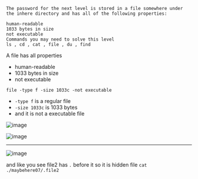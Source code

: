 ```
The password for the next level is stored in a file somewhere under the inhere directory and has all of the following properties:

human-readable
1033 bytes in size
not executable
Commands you may need to solve this level
ls , cd , cat , file , du , find
```


A file has all properties

- human-readable
- 1033 bytes in size
- not executable

`file -type f -size 1033c -not executable`
+  `-type f` is a regular file
+  `-size 1033c` is 1033 bytes
+  and it is not a executable file


![image](https://github.com/user-attachments/assets/30e80bdb-0654-45ab-9eba-7e691f98ac55)


![image](https://github.com/user-attachments/assets/53447253-2acf-4049-b943-3a51031a92f7)


---
![image](https://github.com/user-attachments/assets/5363cd66-1694-44cb-bfbd-32ba1f7db35c)

and like you see file2 has `.` before it so it is hidden file
`cat ./maybehere07/.file2`
